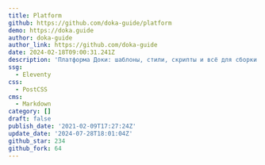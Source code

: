 ```yaml
---
title: Platform
github: https://github.com/doka-guide/platform
demo: https://doka.guide
author: doka-guide
author_link: https://github.com/doka-guide
date: 2024-02-18T09:00:31.241Z
description: 'Платформа Доки: шаблоны, стили, скрипты и всё для сборки сайта'
ssg:
  - Eleventy
css:
  - PostCSS
cms:
  - Markdown
category: []
draft: false
publish_date: '2021-02-09T17:27:24Z'
update_date: '2024-07-28T18:01:04Z'
github_star: 234
github_fork: 64
---
```

